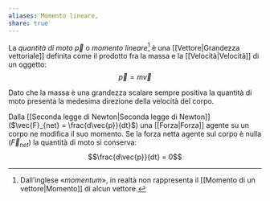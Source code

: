 ```yaml
---
aliases: Momento lineare,
share: true
---
```

La *quantità di moto* $\vec{p}$ o *momento lineare*[^1] è una [[Vettore|Grandezza vettoriale]] definita come il prodotto fra la massa e la [[Velocità|Velocità]] di un oggetto:
$$\vec{p} = m\vec{v}$$

Dato che la massa è una grandezza scalare sempre positiva la quantità di moto presenta la medesima direzione della velocità del corpo.

Dalla [[Seconda legge di Newton|Seconda legge di Newton]] ($\vec{F}_{net} = \frac{d\vec{p}}{dt}$) una [[Forza|Forza]] agente su un corpo ne modifica il suo momento.
Se la forza netta agente sul corpo è nulla ($\vec{F}_{net}$) la quantità di moto si conserva:
$$\frac{d\vec{p}}{dt} = 0$$

[^1]: Dall’inglese «*momentum*», in realtà non rappresenta il [[Momento di un vettore|Momento]] di alcun vettore.